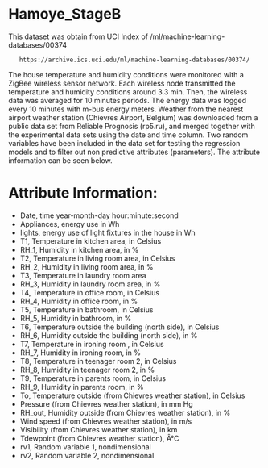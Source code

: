 # Hamoye_StageB

This dataset was obtain from UCI Index of /ml/machine-learning-databases/00374 

       https://archive.ics.uci.edu/ml/machine-learning-databases/00374/

The house temperature and humidity conditions were monitored with a ZigBee wireless sensor network. Each wireless node transmitted the temperature and humidity conditions around 3.3 min. Then, the wireless data was averaged for 10 minutes periods. The energy data was logged every 10 minutes with m-bus energy meters. Weather from the nearest airport weather station (Chievres Airport, Belgium) was downloaded from a public data set from Reliable Prognosis (rp5.ru), and merged together with the experimental data sets using the date and time column. Two random variables have been included in the data set for testing the regression models and to filter out non predictive attributes (parameters). The attribute information can be seen below.

# Attribute Information:

+ Date, time year-month-day hour:minute:second
+ Appliances, energy use in Wh
+ lights, energy use of light fixtures in the house in Wh
+ T1, Temperature in kitchen area, in Celsius
+ RH_1, Humidity in kitchen area, in %
+ T2, Temperature in living room area, in Celsius
+ RH_2, Humidity in living room area, in %
+ T3, Temperature in laundry room area
+ RH_3, Humidity in laundry room area, in %
+ T4, Temperature in office room, in Celsius
+ RH_4, Humidity in office room, in %
+ T5, Temperature in bathroom, in Celsius
+ RH_5, Humidity in bathroom, in %
+ T6, Temperature outside the building (north side), in Celsius
+ RH_6, Humidity outside the building (north side), in %
+ T7, Temperature in ironing room , in Celsius
+ RH_7, Humidity in ironing room, in %
+ T8, Temperature in teenager room 2, in Celsius
+ RH_8, Humidity in teenager room 2, in %
+ T9, Temperature in parents room, in Celsius
+ RH_9, Humidity in parents room, in %
+ To, Temperature outside (from Chievres weather station), in Celsius
+ Pressure (from Chievres weather station), in mm Hg
+ RH_out, Humidity outside (from Chievres weather station), in %
+ Wind speed (from Chievres weather station), in m/s
+ Visibility (from Chievres weather station), in km
+ Tdewpoint (from Chievres weather station), Â°C
+ rv1, Random variable 1, nondimensional
+ rv2, Random variable 2, nondimensional


